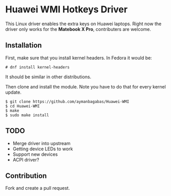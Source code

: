 # Huawei WMI Hotkeys Driver
This Linux driver enables the extra keys on Huawei laptops. Right now the driver only works for the **Matebook X Pro**, contributers are welcome.

## Installation
First, make sure that you install kernel headers. In Fedora it would be:
```
# dnf install kernel-headers
```
It should be similar in other distributions.

Then clone and install the module. Note you have to do that for every kernel update.

```
$ git clone https://github.com/aymanbagabas/Huawei-WMI
$ cd Huawei-WMI
$ make
$ sudo make install
```

## TODO
* Merge driver into upstream
* Getting device LEDs to work
* Support new devices
* ACPI driver?

## Contribution
Fork and create a pull request.
